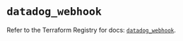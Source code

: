 # `datadog_webhook`

Refer to the Terraform Registry for docs: [`datadog_webhook`](https://registry.terraform.io/providers/datadog/datadog/3.51.0/docs/resources/webhook).
